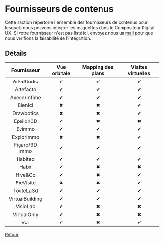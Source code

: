 # Fournisseurs de contenus

Cette section répertorie l'ensemble des fournisseurs de contenus pour lesquels nous pouvons intégrer les maquettes dans le Compositeur Digital UX. Si votre fournisseur n'est pas listé ici, envoyez nous un [mail](mailto:support@excense.fr) pour que nous vérifions la faisabilité de l'intégration.

## Détails

| Fournisseur    | Vue orbitale | Mapping des plans | Visites virtuelles |
|:--------------:|:------------:|:-----------------:|:------------------:|
| ArkaStudio     | &#x2714;     | &#x2714;      | &#x2714;      |
| Artefacto      | &#x2714;     | &#x2714;      | &#x2714;      |
| Axeon/Infime   | &#x2714;     | &#x2714;      | &#x2714;      |
| BienIci        | &#x2716;     | &#x2716;      | &#x2714;      |
| Drawbotics     | &#x2716;     | &#x2716;      | &#x2714;      |
| Epsilon3D      | &#x2714;     | &#x2716;      | &#x2716;      |
| Evimmo         | &#x2714;     | &#x2714;      | &#x2714;      |
| Explorimmo     | &#x2716;     | &#x2716;      | &#x2714;      |
| Figaro/3D immo | &#x2714;     | &#x2714;      | &#x2714;      |
| Habiteo        | &#x2714;     | &#x2714;      | &#x2714;      |
| Habx           | &#x2714;     | &#x2716;      | &#x2716;      |
| Hive&Co        | &#x2714;     | &#x2716;      | &#x2714;      |
| PreVisite      | &#x2716;     | &#x2716;      | &#x2714;      |
| TouteLa3d      | &#x2714;     | &#x2714;      | &#x2714;      |
| VirtualBuilding| &#x2714;     | &#x2714;      | &#x2714;      |
| VisioLab       | &#x2714;     | &#x2716;      | &#x2716;      |
| VirtualOnly    | &#x2714;     | &#x2716;      | &#x2716;      |
| Vor            | &#x2714;     | &#x2716;      | &#x2714;      |

[Retour](../index.md)

